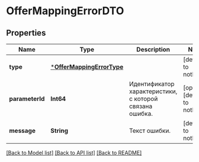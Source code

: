 # OfferMappingErrorDTO


## Properties
Name | Type | Description | Notes
------------ | ------------- | ------------- | -------------
**type** | [***OfferMappingErrorType**](OfferMappingErrorType.md) |  | [default to nothing]
**parameterId** | **Int64** | Идентификатор характеристики, с которой связана ошибка. | [optional] [default to nothing]
**message** | **String** | Текст ошибки. | [default to nothing]


[[Back to Model list]](../README.md#models) [[Back to API list]](../README.md#api-endpoints) [[Back to README]](../README.md)


